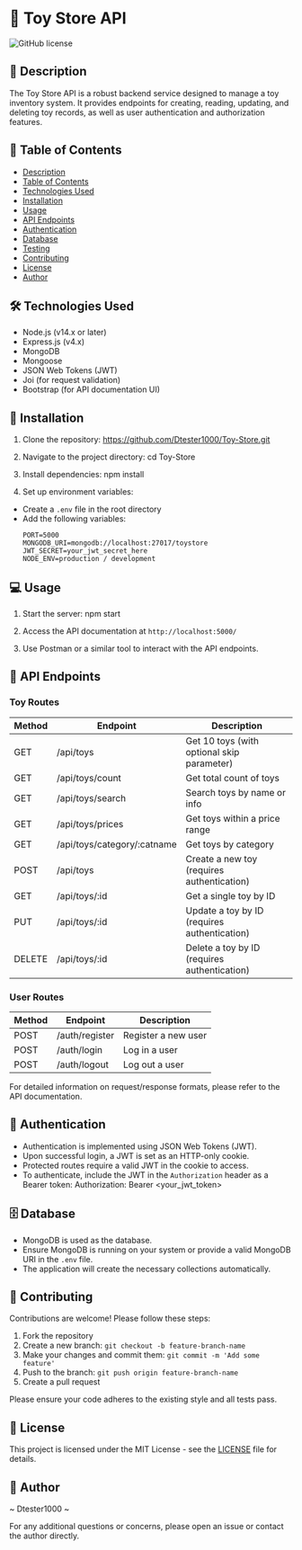 # 🧸 Toy Store API

![GitHub license](https://img.shields.io/badge/license-MIT-blue.svg)

## 📖 Description

The Toy Store API is a robust backend service designed to manage a toy inventory system.
It provides endpoints for creating, reading, updating, and deleting toy records, as well as user authentication and authorization features.

## 📑 Table of Contents

- [Description](#-description)
- [Table of Contents](#-table-of-contents)
- [Technologies Used](#-technologies-used)
- [Installation](#-installation)
- [Usage](#-usage)
- [API Endpoints](#-api-endpoints)
- [Authentication](#-authentication)
- [Database](#-database)
- [Testing](#-testing)
- [Contributing](#-contributing)
- [License](#-license)
- [Author](#-author)

## 🛠 Technologies Used

- Node.js (v14.x or later)
- Express.js (v4.x)
- MongoDB
- Mongoose
- JSON Web Tokens (JWT)
- Joi (for request validation)
- Bootstrap (for API documentation UI)

## 🚀 Installation

1. Clone the repository:
https://github.com/Dtester1000/Toy-Store.git

2. Navigate to the project directory:
cd Toy-Store

3. Install dependencies:
npm install

4. Set up environment variables:
- Create a `.env` file in the root directory
- Add the following variables:
  ```
  PORT=5000
  MONGODB_URI=mongodb://localhost:27017/toystore
  JWT_SECRET=your_jwt_secret_here
  NODE_ENV=production / development
  ```

## 💻 Usage

1. Start the server:
npm start

2. Access the API documentation at `http://localhost:5000/`
3. Use Postman or a similar tool to interact with the API endpoints.

## 🔗 API Endpoints

### Toy Routes

| Method | Endpoint | Description |
|--------|----------|-------------|
| GET    | /api/toys | Get 10 toys (with optional skip parameter) |
| GET    | /api/toys/count | Get total count of toys |
| GET    | /api/toys/search | Search toys by name or info |
| GET    | /api/toys/prices | Get toys within a price range |
| GET    | /api/toys/category/:catname | Get toys by category |
| POST   | /api/toys | Create a new toy (requires authentication) |
| GET    | /api/toys/:id | Get a single toy by ID |
| PUT    | /api/toys/:id | Update a toy by ID (requires authentication) |
| DELETE | /api/toys/:id | Delete a toy by ID (requires authentication) |

### User Routes

| Method | Endpoint | Description |
|--------|----------|-------------|
| POST   | /auth/register | Register a new user |
| POST   | /auth/login | Log in a user |
| POST   | /auth/logout | Log out a user |

For detailed information on request/response formats, please refer to the API documentation.

## 🔐 Authentication

- Authentication is implemented using JSON Web Tokens (JWT).
- Upon successful login, a JWT is set as an HTTP-only cookie.
- Protected routes require a valid JWT in the cookie to access.
- To authenticate, include the JWT in the `Authorization` header as a Bearer token:
Authorization: Bearer <your_jwt_token>


## 🗄️ Database

- MongoDB is used as the database.
- Ensure MongoDB is running on your system or provide a valid MongoDB URI in the `.env` file.
- The application will create the necessary collections automatically.


## 🤝 Contributing

Contributions are welcome! Please follow these steps:

1. Fork the repository
2. Create a new branch: `git checkout -b feature-branch-name`
3. Make your changes and commit them: `git commit -m 'Add some feature'`
4. Push to the branch: `git push origin feature-branch-name`
5. Create a pull request

Please ensure your code adheres to the existing style and all tests pass.

## 📄 License

This project is licensed under the MIT License - see the [LICENSE](LICENSE) file for details.

## 👤 Author

~ Dtester1000 ~

For any additional questions or concerns, please open an issue or contact the author directly.
